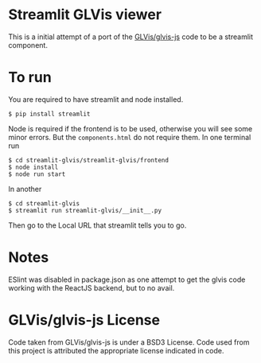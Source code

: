 # Streamlit GLVis viewer

This is a initial attempt of a port of the [GLVis/glvis-js](https://github.com/GLVis/glvis-js) code to be a streamlit component.

# To run 

You are required to have streamlit and node installed.

    $ pip install streamlit

Node is required if the frontend is to be used, otherwise you will see some minor errors. But the `components.html` do not require them. In one terminal run

    $ cd streamlit-glvis/streamlit-glvis/frontend
    $ node install
    $ node run start

In another

    $ cd streamlit-glvis
    $ streamlit run streamlit-glvis/__init__.py

Then go to the Local URL that streamlit tells you to go.

# Notes

ESlint was disabled in package.json as one attempt to get the glvis code working with the ReactJS backend, but to no avail.

# GLVis/glvis-js License

Code taken from GLVis/glvis-js is under a BSD3 License. Code used from this project is attributed the appropriate license indicated in code.
